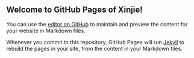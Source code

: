 ## Welcome to GitHub Pages of Xinjie!

You can use the [editor on GitHub](https://github.com/ZxjSamantha/System-Development-Studio/edit/ghp-deploy/README.md) to maintain and preview the content for your website in Markdown files.

Whenever you commit to this repository, GitHub Pages will run [Jekyll](https://jekyllrb.com/) to rebuild the pages in your site, from the content in your Markdown files.


